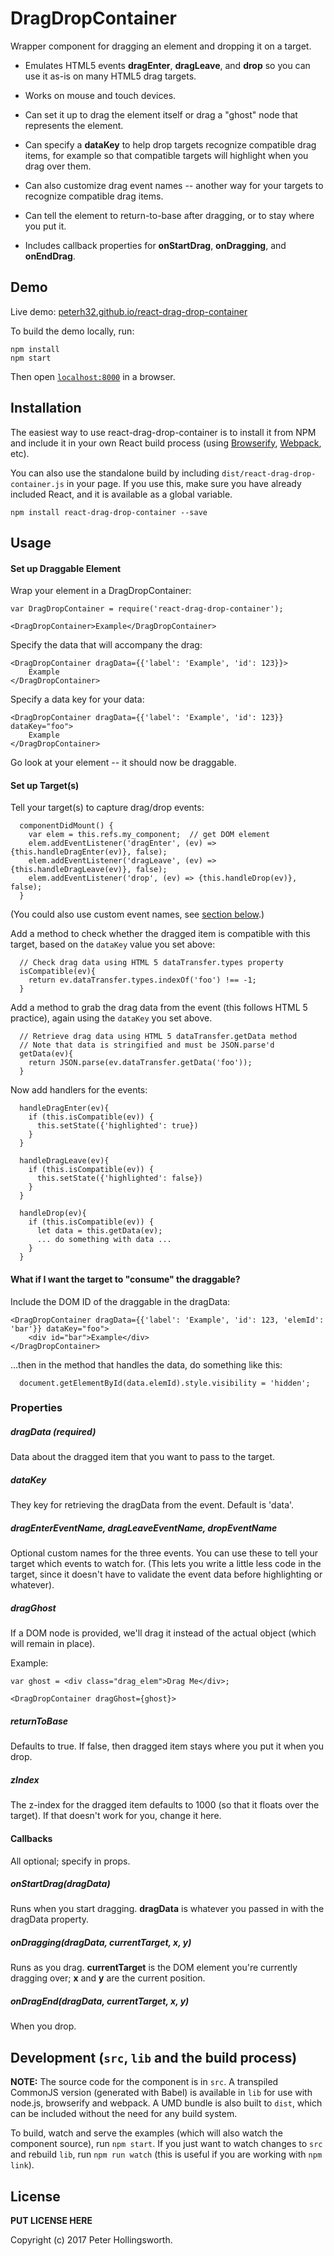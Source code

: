# DragDropContainer

Wrapper component for dragging an element and dropping it on a target. 

* Emulates HTML5 events __dragEnter__, __dragLeave__, and __drop__ so you can use it 
as-is on many HTML5 drag targets.

* Works on mouse and touch devices.

* Can set it up to drag the element itself or drag a "ghost" node that 
represents the element.

* Can specify a __dataKey__ to help drop targets recognize compatible drag items, for 
example so that compatible targets will highlight when you drag over them.

* Can also customize drag event names -- another way for your targets to 
recognize compatible drag items.

* Can tell the element to return-to-base after dragging, or to stay where you put it.

* Includes callback properties for __onStartDrag__, __onDragging__, and __onEndDrag__.


## Demo 

Live demo: [peterh32.github.io/react-drag-drop-container](http://peterh32.github.io/react-drag-drop-container/)

To build the demo locally, run:

```
npm install
npm start
```

Then open [`localhost:8000`](http://localhost:8000) in a browser.


## Installation

The easiest way to use react-drag-drop-container is to install it from NPM and include it in your own React build process (using [Browserify](http://browserify.org), [Webpack](http://webpack.github.io/), etc).

You can also use the standalone build by including `dist/react-drag-drop-container.js` in your page. If you use this, make sure you have already included React, and it is available as a global variable.

```
npm install react-drag-drop-container --save
```


## Usage

#### Set up Draggable Element

Wrap your element in a DragDropContainer:

```
var DragDropContainer = require('react-drag-drop-container');

<DragDropContainer>Example</DragDropContainer>
```
Specify the data that will accompany the drag:
```
<DragDropContainer dragData={{'label': 'Example', 'id': 123}}>
	Example
</DragDropContainer>
```

Specify a data key for your data:
```
<DragDropContainer dragData={{'label': 'Example', 'id': 123}} dataKey="foo">
	Example
</DragDropContainer>
```

Go look at your element -- it should now be draggable.

#### Set up Target(s)

Tell your target(s) to capture drag/drop events:
```
  componentDidMount() {
    var elem = this.refs.my_component;  // get DOM element
    elem.addEventListener('dragEnter', (ev) => {this.handleDragEnter(ev)}, false);
    elem.addEventListener('dragLeave', (ev) => {this.handleDragLeave(ev)}, false);
    elem.addEventListener('drop', (ev) => {this.handleDrop(ev)}, false);
  }
```
(You could also use custom event names, see [section below](#dragentereventname-dragleaveeventname-dropeventname).)

Add a method to check whether the dragged item is compatible with this target,
based on the ```dataKey``` value you set above:
```
  // Check drag data using HTML 5 dataTransfer.types property
  isCompatible(ev){
    return ev.dataTransfer.types.indexOf('foo') !== -1;
  }
```

Add a method to grab the drag data from the event (this follows HTML 5 practice),
again using the ```dataKey``` you set above.
```
  // Retrieve drag data using HTML 5 dataTransfer.getData method
  // Note that data is stringified and must be JSON.parse'd
  getData(ev){
    return JSON.parse(ev.dataTransfer.getData('foo'));
  }
```

Now add handlers for the events:
```
  handleDragEnter(ev){
    if (this.isCompatible(ev)) {
 	  this.setState({'highlighted': true})
	}
  }

  handleDragLeave(ev){
    if (this.isCompatible(ev)) {
 	  this.setState({'highlighted': false})
	}
  }
  
  handleDrop(ev){
    if (this.isCompatible(ev)) {
      let data = this.getData(ev);
      ... do something with data ...
    }
  }
```

#### What if I want the target to "consume" the draggable?
Include the DOM ID of the draggable in the dragData:
```
<DragDropContainer dragData={{'label': 'Example', 'id': 123, 'elemId': 'bar'}} dataKey="foo">
	<div id="bar">Example</div>
</DragDropContainer>
```

...then in the method that handles the data, do something like this:
```
  document.getElementById(data.elemId).style.visibility = 'hidden';
```


### Properties

##### dragData (required)
Data about the dragged item that you want to pass to the target. 

##### dataKey
They key for retrieving the dragData from the event. Default is 'data'.

##### dragEnterEventName, dragLeaveEventName, dropEventName
Optional custom names for the three events. You can use these
to tell your target which events to watch for. (This lets you write a little
less code in the target, since it doesn't have to validate the 
event data before highlighting or whatever).


##### dragGhost
If a DOM node is provided, we'll drag it instead of the actual object (which
will remain in place). 

Example:
```
var ghost = <div class="drag_elem">Drag Me</div>;

<DragDropContainer dragGhost={ghost}>
```

##### returnToBase
Defaults to true. If false, then dragged item stays where you put it when you drop.


##### zIndex
The z-index for the dragged item defaults to 1000 (so that it floats over the target). 
If that doesn't work for you, change it here.


#### Callbacks 

All optional; specify in props.
##### onStartDrag(dragData)
Runs when you start dragging. __dragData__ is whatever you passed in with
the dragData property.

##### onDragging(dragData, currentTarget, x, y)
Runs as you drag.  __currentTarget__ is the DOM element you're currently dragging
over; __x__ and __y__ are the current position.

##### onDragEnd(dragData, currentTarget, x, y)
When you drop.



## Development (`src`, `lib` and the build process)

**NOTE:** The source code for the component is in `src`. A transpiled CommonJS version (generated with Babel) is available in `lib` for use with node.js, browserify and webpack. A UMD bundle is also built to `dist`, which can be included without the need for any build system.

To build, watch and serve the examples (which will also watch the component source), run `npm start`. If you just want to watch changes to `src` and rebuild `lib`, run `npm run watch` (this is useful if you are working with `npm link`).

## License

__PUT LICENSE HERE__

Copyright (c) 2017 Peter Hollingsworth.

